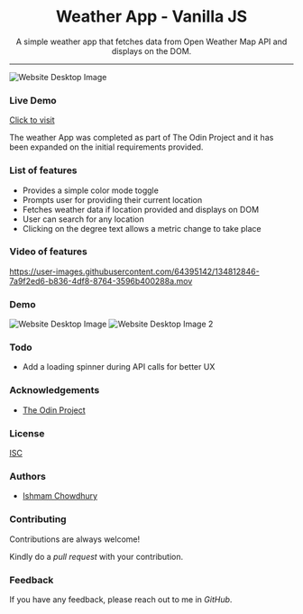 <h1 align="center"> Weather App - Vanilla JS </h1>

<p align="center"> A simple weather app that fetches data from Open Weather Map API and displays on the DOM.</p>

<hr/>

![Website Desktop Image](https://i.imgur.com/z3NDl6W.png)


<h3> Live Demo </h3>

[Click to visit](https://ishmam156.github.io/WeatherAppJS/)

<p> The weather App was completed as part of The Odin Project and it has been expanded on the initial requirements provided.</p>

<h3> List of features </h3>

<ul>
  <li>Provides a simple color mode toggle</li>
  <li>Prompts user for providing their current location</li>
  <li>Fetches weather data if location provided and displays on DOM</li>
  <li>User can search for any location</li>
  <li>Clicking on the degree text allows a metric change to take place</li>
</ul>

<h3>Video of features</h3>

https://user-images.githubusercontent.com/64395142/134812846-7a9f2ed6-b836-4df8-8764-3596b400288a.mov

<h3>Demo</h3>

![Website Desktop Image](https://i.imgur.com/dahzhvd.png)
![Website Desktop Image 2](https://i.imgur.com/xWqUEPb.png)

<h3> Todo </h3>

<ul>
  <li>Add a loading spinner during API calls for better UX</li>
</ul>


<h3>Acknowledgements</h3>

- [The Odin Project](https://www.theodinproject.com/)

<h3>License</h3>

[ISC](https://opensource.org/licenses/ISC)

<h3>Authors</h3>

- [Ishmam Chowdhury](https://github.com/Ishmam156)

<h3>Contributing</h3>
<p>Contributions are always welcome!</p>
<p>Kindly do a <i>pull request</i> with your contribution.</p>

<h3>Feedback</h3>
<p>If you have any feedback, please reach out to me in <i>GitHub</i>.</p>


